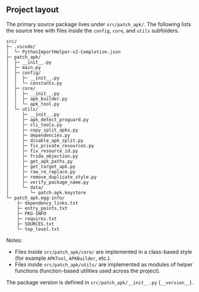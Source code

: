 ## Project layout

The primary source package lives under `src/patch_apk/`. The following lists the source tree with files inside the `config`, `core`, and `utils` subfolders.

```
src/
├─ .vscode/
│  └─ PythonImportHelper-v2-Completion.json
├─ patch_apk/
│  ├─ __init__.py
│  ├─ main.py
│  ├─ config/
│  │  ├─ __init__.py
│  │  └─ constants.py
│  ├─ core/
│  │  ├─ __init__.py
│  │  ├─ apk_builder.py
│  │  └─ apk_tool.py
│  └─ utils/
│     ├─ __init__.py
│     ├─ apk_detect_proguard.py
│     ├─ cli_tools.py
│     ├─ copy_split_apks.py
│     ├─ dependencies.py
│     ├─ disable_apk_split.py
│     ├─ fix_private_resources.py
│     ├─ fix_resource_id.py
│     ├─ frida_objection.py
│     ├─ get_apk_paths.py
│     ├─ get_target_apk.py
│     ├─ raw_re_replace.py
│     ├─ remove_duplicate_style.py
│     ├─ verify_package_name.py
│     └─ data/
│        └─ patch-apk.keystore
└─ patch_apk.egg-info/
	├─ dependency_links.txt
	├─ entry_points.txt
	├─ PKG-INFO
	├─ requires.txt
	├─ SOURCES.txt
	└─ top_level.txt
```

Notes:

- Files inside `src/patch_apk/core/` are implemented in a class-based style (for example `APKTool`, `APKBuilder`, etc.).
- Files inside `src/patch_apk/utils/` are implemented as modules of helper functions (function-based utilities used across the project).

The package version is defined in `src/patch_apk/__init__.py` (`__version__`).
